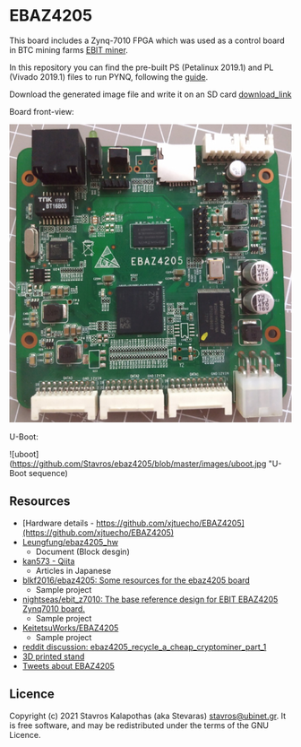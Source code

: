 # EBAZ4205

This board includes a Zynq-7010 FPGA which was used as a control board in BTC mining farms [EBIT miner](http://miner.ebang.com.cn/).

In this repository you can find the pre-built PS (Petalinux 2019.1) and PL (Vivado 2019.1) files to run PYNQ, following the [guide](https://webuiltawallwebuiltthepyramids.blogspot.com/2021/01/ebaz4205-petalinux-installation.html).  

Download the generated image file and write it on an SD card [download_link](https://drive.google.com/file/d/1MnXFLagFiFrE1o9HDPSr34sZ4QsQKgjx/view?usp=sharing)

Board front-view: 

![ebaz4205](https://github.com/Stavros/ebaz4205/blob/master/images/ebaz4205_front.jpg "EBAZ4205 front-view")

U-Boot: 

![uboot](https://github.com/Stavros/ebaz4205/blob/master/images/uboot.jpg "U-Boot sequence)
## Resources

* [Hardware details - https://github.com/xjtuecho/EBAZ4205](https://github.com/xjtuecho/EBAZ4205)
* [Leungfung/ebaz4205_hw](https://github.com/Leungfung/ebaz4205_hw)
  * Document (Block desgin)
* [kan573 - Qiita](https://qiita.com/kan573)
  * Articles in Japanese
* [blkf2016/ebaz4205: Some resources for the ebaz4205 board](https://github.com/blkf2016/ebaz4205)
  * Sample project
* [nightseas/ebit_z7010: The base reference design for EBIT EBAZ4205 Zynq7010 board.](https://github.com/nightseas/ebit_z7010)
  * Sample project
* [KeitetsuWorks/EBAZ4205](https://github.com/KeitetsuWorks/EBAZ4205)
  * Sample project
* [reddit discussion: ebaz4205_recycle_a_cheap_cryptominer_part_1](https://www.reddit.com/r/FPGA/comments/kmk9f9/ebaz4205_recycle_a_cheap_cryptominer_part_1/)
* [3D printed stand](https://www.tindie.com/products/microinventions/ebaz4205-3d-printed-stand/)
* [Tweets about EBAZ4205](https://twitter.com/search?q=ebaz4205)

## Licence

Copyright (c) 2021 Stavros Kalapothas (aka Stevaras) <stavros@ubinet.gr>.
It is free software, and may be redistributed under the terms of the GNU Licence.
